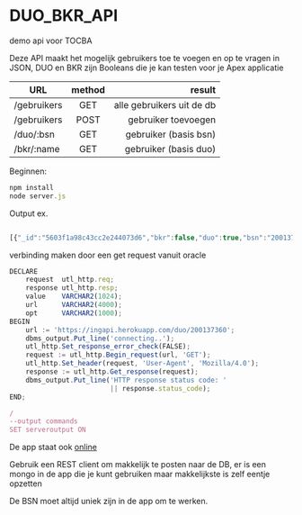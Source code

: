 # DUO_BKR_API
demo api voor TOCBA

Deze API maakt het mogelijk gebruikers toe te voegen en op te vragen in JSON, DUO en BKR zijn Booleans die je kan testen voor je Apex applicatie

URL         | method | result
----------- | :----: | ------------------------:
/gebruikers | GET    | alle gebruikers uit de db
/gebruikers | POST   |       gebruiker toevoegen 
/duo/:bsn   | GET    |     gebruiker (basis bsn)
/bkr/:name  | GET    |     gebruiker (basis duo)

Beginnen:

```javascript
npm install
node server.js
```

Output ex.

```javascript

[{"_id":"5603f1a98c43cc2e244073d6","bkr":false,"duo":true,"bsn":"200137360","name":"brem","__v":0}]
```
verbinding maken door een get request vanuit oracle 
```javascript
DECLARE 
    request  utl_http.req; 
    response utl_http.resp; 
    value    VARCHAR2(1024); 
    url      VARCHAR2(4000); 
    opt      VARCHAR2(1000); 
BEGIN 
    url := 'https://ingapi.herokuapp.com/duo/200137360'; 
    dbms_output.Put_line('connecting..'); 
    utl_http.Set_response_error_check(FALSE); 
    request := utl_http.Begin_request(url, 'GET'); 
    utl_http.Set_header(request, 'User-Agent', 'Mozilla/4.0'); 
    response := utl_http.Get_response(request); 
    dbms_output.Put_line('HTTP response status code: ' 
                         || response.status_code); 
END; 

/ 
--output commands          
SET serveroutput ON 
```

De app staat ook
[online](https://ingapi.herokuapp.com/gebruikers)

Gebruik een REST client om makkelijk te posten naar de DB, er is een mongo in de app die je kunt gebruiken maar makkelijkste is zelf eentje opzetten<br>

De BSN moet altijd uniek zijn in de app om te werken.
